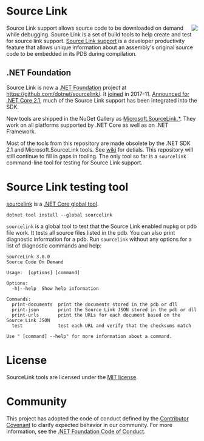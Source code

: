 
# Source Link
<img src="https://ctaggart.github.io/SourceLink/SourceLink128.jpg" align="right">

Source Link support allows source code to be downloaded on demand while debugging. Source Link is a set of build tools to help create and test for source link support. [Source Link support](https://github.com/dotnet/designs/blob/master/accepted/diagnostics/source-link.md) is a developer productivity feature that allows unique information about an assembly's original source code to be embedded in its PDB during compilation.

## .NET Foundation

Source Link is now a [.NET Foundation](http://www.dotnetfoundation.org/) project at https://github.com/dotnet/sourcelink/. It [joined](http://www.dotnetfoundation.org/blog/2017/11/16/welcome-dnn-nunit-ironpython-mvvmcross-sourcelink-ilmerge-and-humanizer-to-the-net-foundation) in 2017-11. [Announced for .NET Core 2.1](https://blogs.msdn.microsoft.com/dotnet/2018/05/30/announcing-net-core-2-1/), much of the Source Link support has been integrated into the SDK.

New tools are shipped in the NuGet Gallery as [Microsoft.SourceLink.*](https://www.nuget.org/packages?q=Microsoft.SourceLink.*). They work on all platforms supported by .NET Core as well as on .NET Framework.

Most of the tools from this repository are made obsolete by the .NET SDK 2.1 and Microsoft.SourceLink tools. See [wiki](https://github.com/ctaggart/SourceLink/wiki) for detials. This repository will still continue to fill in gaps in tooling. The only tool so far is a `sourcelink` command-line tool for testing for Source Link support.

# Source Link testing tool

[sourcelink](https://www.nuget.org/packages/SourceLink) is a [.NET Core global tool](https://natemcmaster.com/blog/2018/05/12/dotnet-global-tools/).
```
dotnet tool install --global sourcelink
```

`sourcelink` is a global tool to test that the Source Link enabled nupkg or pdb file work. It tests all source files listed in the pdb. You can also print diagnostic information for a pdb. Run `sourcelink` without any options for a list of diagnostic commands and help:

```
SourceLink 3.0.0
Source Code On Demand

Usage:  [options] [command]

Options:
  -h|--help  Show help information

Commands:
  print-documents  print the documents stored in the pdb or dll
  print-json       print the Source Link JSON stored in the pdb or dll
  print-urls       print the URLs for each document based on the Source Link JSON
  test             test each URL and verify that the checksums match

Use " [command] --help" for more information about a command.
```

# License

SourceLink tools are licensed under the [MIT license](LICENSE).

# Community
This project has adopted the code of conduct defined by the [Contributor Covenant](http://contributor-covenant.org/)
to clarify expected behavior in our community. For more information, see the [.NET Foundation Code of Conduct](http://www.dotnetfoundation.org/code-of-conduct).
